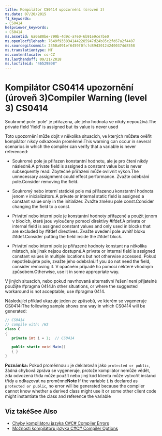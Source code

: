```yaml
---
title: Kompilátor CS0414 upozornění (úroveň 3)
ms.date: 07/20/2015
f1_keywords:
- CS0414
helpviewer_keywords:
- CS0414
ms.assetid: 6a0a80be-799b-4d9c-a7e0-6b91e9ce7be0
ms.openlocfilehash: 7649f9338341442285947d24b85c2fd67a2f4407
ms.sourcegitcommit: 2350a091ef6459f0fcfd894301242400374d8558
ms.translationtype: MT
ms.contentlocale: cs-CZ
ms.lasthandoff: 09/21/2018
ms.locfileid: "46529808"
---
```

# <a name="compiler-warning-level-3-cs0414"></a><span data-ttu-id="35ff5-102">Kompilátor CS0414 upozornění (úroveň 3)</span><span class="sxs-lookup"><span data-stu-id="35ff5-102">Compiler Warning (level 3) CS0414</span></span>
<span data-ttu-id="35ff5-103">Soukromé pole 'pole' je přiřazena, ale jeho hodnota se nikdy nepoužívá.</span><span class="sxs-lookup"><span data-stu-id="35ff5-103">The private field 'field' is assigned but its value is never used</span></span>  
  
 <span data-ttu-id="35ff5-104">Toto upozornění může dojít v několika situacích, ve kterých můžete ověřit kompilátor nikdy odkazován proměnné:</span><span class="sxs-lookup"><span data-stu-id="35ff5-104">This warning can occur in several scenarios in which the compiler can verify that a variable is never referenced:</span></span>  
  
-   <span data-ttu-id="35ff5-105">Soukromé pole je přiřazen konstantní hodnotu, ale je pro čtení nikdy následně.</span><span class="sxs-lookup"><span data-stu-id="35ff5-105">A private field is assigned a constant value but is never subsequently read.</span></span> <span data-ttu-id="35ff5-106">Zbytečné přiřazení může ovlivnit výkon.</span><span class="sxs-lookup"><span data-stu-id="35ff5-106">The unnecessary assignment could effect performance.</span></span> <span data-ttu-id="35ff5-107">Zvažte odebrání pole.</span><span class="sxs-lookup"><span data-stu-id="35ff5-107">Consider removing the field.</span></span>  
  
-   <span data-ttu-id="35ff5-108">Soukromý nebo interní statické pole má přiřazenou konstantní hodnota jenom v inicializátoru.</span><span class="sxs-lookup"><span data-stu-id="35ff5-108">A private or internal static field is assigned a constant value only in the initializer.</span></span> <span data-ttu-id="35ff5-109">Zvažte změnu pole const.</span><span class="sxs-lookup"><span data-stu-id="35ff5-109">Consider changing the field to a const.</span></span>  
  
-   <span data-ttu-id="35ff5-110">Privátní nebo interní pole je konstantní hodnoty přiřazené a použít jenom v blocích, které jsou vyloučeny pomocí direktivy #ifdef.</span><span class="sxs-lookup"><span data-stu-id="35ff5-110">A private or internal field is assigned constant values and only used in blocks that are excluded by #ifdef directives.</span></span> <span data-ttu-id="35ff5-111">Zvažte uvedení pole uvnitř bloku #ifdef.</span><span class="sxs-lookup"><span data-stu-id="35ff5-111">Consider putting the field inside the #ifdef block.</span></span>  
  
-   <span data-ttu-id="35ff5-112">Privátní nebo interní pole je přiřazené hodnoty konstant na několika místech, ale jinak nejsou dostupné.</span><span class="sxs-lookup"><span data-stu-id="35ff5-112">A private or internal field is assigned constant values in multiple locations but not otherwise accessed.</span></span> <span data-ttu-id="35ff5-113">Pokud nepotřebujete pole, zvažte jeho odebrání.</span><span class="sxs-lookup"><span data-stu-id="35ff5-113">If you do not need the field, consider removing it.</span></span> <span data-ttu-id="35ff5-114">V opačném případě ho pomocí některé vhodným způsobem.</span><span class="sxs-lookup"><span data-stu-id="35ff5-114">Otherwise, use it in some appropriate way.</span></span>  
  
 <span data-ttu-id="35ff5-115">V jiných situacích, nebo pokud navrhovaná alternativní řešení není přijatelné použijte #pragma 0414.</span><span class="sxs-lookup"><span data-stu-id="35ff5-115">In other situations, or where the suggested workaround is not acceptable, use #pragma 0414.</span></span>  
  
 <span data-ttu-id="35ff5-116">Následující příklad ukazuje jeden ze způsobů, ve kterém se vygeneruje CS0414:</span><span class="sxs-lookup"><span data-stu-id="35ff5-116">The following sample shows one way in which CS0414 will be generated:</span></span>  
  
```csharp  
// CS0414  
// compile with: /W3  
class C  
{  
   private int i = 1;  // CS0414  
  
   public static void Main()  
   { }  
}  
```  
  
 <span data-ttu-id="35ff5-117">**Poznámka:** Pokud proměnnou `i` je deklarován jako `protected or public`, žádná chybová zpráva se vygeneruje, protože kompilátor nemůže vědět, zda odvozená třída může použít nebo jiný kód klienta může vytvořit instanci třídy a odkazovat na proměnné</span><span class="sxs-lookup"><span data-stu-id="35ff5-117">**Note** If the variable `i` is declared as `protected or public`, no error will be generated because the compiler cannot know whether a derived class might use it or some other client code might instantiate the class and reference the variable</span></span>  
  
## <a name="see-also"></a><span data-ttu-id="35ff5-118">Viz také</span><span class="sxs-lookup"><span data-stu-id="35ff5-118">See Also</span></span>

- [<span data-ttu-id="35ff5-119">Chyby kompilátoru jazyka C#</span><span class="sxs-lookup"><span data-stu-id="35ff5-119">C# Compiler Errors</span></span>](../../csharp/language-reference/compiler-messages/index.md)  
- [<span data-ttu-id="35ff5-120">Možnosti kompilátoru jazyka C#</span><span class="sxs-lookup"><span data-stu-id="35ff5-120">C# Compiler Options</span></span>](../../csharp/language-reference/compiler-options/index.md)
